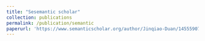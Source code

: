 ```yaml
---
title: "Sesemantic scholar"
collection: publications
permalink: /publication/semantic
paperurl: 'https://www.semanticscholar.org/author/Jinqiao-Duan/145559070'
---
```


